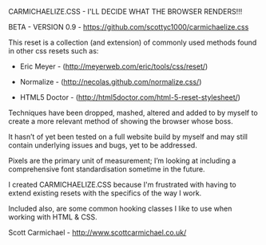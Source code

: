 CARMICHAELIZE.CSS - I'LL DECIDE WHAT THE BROWSER RENDERS!!!

BETA - VERSION 0.9 - https://github.com/scottyc1000/carmichaelize.css

This reset is a collection (and extension) of commonly used methods found in other css resets such as:

- Eric Meyer - (http://meyerweb.com/eric/tools/css/reset/)

- Normalize - (http://necolas.github.com/normalize.css/)

- HTML5 Doctor - (http://html5doctor.com/html-5-reset-stylesheet/)

Techniques have been dropped, mashed, altered and added to by myself to create a more relevant method of showing the browser whose boss.

It hasn’t of yet been tested on a full website build by myself and may still contain underlying issues and bugs, yet to be addressed.

Pixels are the primary unit of measurement; I’m looking at including a comprehensive font standardisation sometime in the future.

I created CARMICHAELIZE.CSS because I'm frustrated with having to extend existing resets with the specifics of the way I work.

Included also, are some common hooking classes I like to use when working with HTML & CSS.

Scott Carmichael - http://www.scottcarmichael.co.uk/